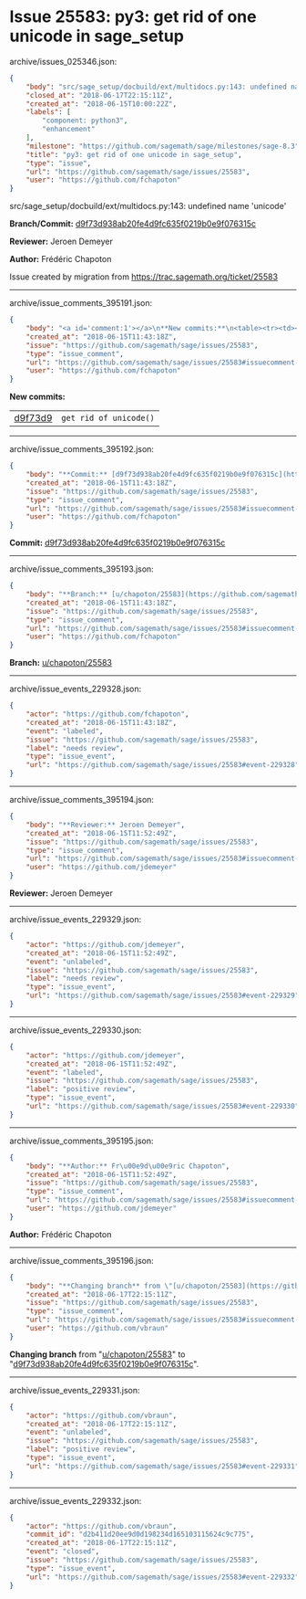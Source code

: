 # Issue 25583: py3: get rid of one unicode in sage_setup

archive/issues_025346.json:
```json
{
    "body": "src/sage_setup/docbuild/ext/multidocs.py:143: undefined name 'unicode'\n\n\n**Branch/Commit:** [d9f73d938ab20fe4d9fc635f0219b0e9f076315c](https://github.com/sagemath/sagetrac-mirror/commit/d9f73d938ab20fe4d9fc635f0219b0e9f076315c)\n\n**Reviewer:** Jeroen Demeyer\n\n**Author:** Fr\u00e9d\u00e9ric Chapoton\n\nIssue created by migration from https://trac.sagemath.org/ticket/25583\n\n",
    "closed_at": "2018-06-17T22:15:11Z",
    "created_at": "2018-06-15T10:00:22Z",
    "labels": [
        "component: python3",
        "enhancement"
    ],
    "milestone": "https://github.com/sagemath/sage/milestones/sage-8.3",
    "title": "py3: get rid of one unicode in sage_setup",
    "type": "issue",
    "url": "https://github.com/sagemath/sage/issues/25583",
    "user": "https://github.com/fchapoton"
}
```
src/sage_setup/docbuild/ext/multidocs.py:143: undefined name 'unicode'


**Branch/Commit:** [d9f73d938ab20fe4d9fc635f0219b0e9f076315c](https://github.com/sagemath/sagetrac-mirror/commit/d9f73d938ab20fe4d9fc635f0219b0e9f076315c)

**Reviewer:** Jeroen Demeyer

**Author:** Frédéric Chapoton

Issue created by migration from https://trac.sagemath.org/ticket/25583





---

archive/issue_comments_395191.json:
```json
{
    "body": "<a id='comment:1'></a>\n**New commits:**\n<table><tr><td><a href=\"https://github.com/sagemath/sagetrac-mirror/commit/d9f73d938ab20fe4d9fc635f0219b0e9f076315c\">d9f73d9</a></td><td><code>get rid of unicode()</code></td></tr></table>\n",
    "created_at": "2018-06-15T11:43:18Z",
    "issue": "https://github.com/sagemath/sage/issues/25583",
    "type": "issue_comment",
    "url": "https://github.com/sagemath/sage/issues/25583#issuecomment-395191",
    "user": "https://github.com/fchapoton"
}
```

<a id='comment:1'></a>
**New commits:**
<table><tr><td><a href="https://github.com/sagemath/sagetrac-mirror/commit/d9f73d938ab20fe4d9fc635f0219b0e9f076315c">d9f73d9</a></td><td><code>get rid of unicode()</code></td></tr></table>




---

archive/issue_comments_395192.json:
```json
{
    "body": "**Commit:** [d9f73d938ab20fe4d9fc635f0219b0e9f076315c](https://github.com/sagemath/sagetrac-mirror/commit/d9f73d938ab20fe4d9fc635f0219b0e9f076315c)",
    "created_at": "2018-06-15T11:43:18Z",
    "issue": "https://github.com/sagemath/sage/issues/25583",
    "type": "issue_comment",
    "url": "https://github.com/sagemath/sage/issues/25583#issuecomment-395192",
    "user": "https://github.com/fchapoton"
}
```

**Commit:** [d9f73d938ab20fe4d9fc635f0219b0e9f076315c](https://github.com/sagemath/sagetrac-mirror/commit/d9f73d938ab20fe4d9fc635f0219b0e9f076315c)



---

archive/issue_comments_395193.json:
```json
{
    "body": "**Branch:** [u/chapoton/25583](https://github.com/sagemath/sagetrac-mirror/tree/u/chapoton/25583)",
    "created_at": "2018-06-15T11:43:18Z",
    "issue": "https://github.com/sagemath/sage/issues/25583",
    "type": "issue_comment",
    "url": "https://github.com/sagemath/sage/issues/25583#issuecomment-395193",
    "user": "https://github.com/fchapoton"
}
```

**Branch:** [u/chapoton/25583](https://github.com/sagemath/sagetrac-mirror/tree/u/chapoton/25583)



---

archive/issue_events_229328.json:
```json
{
    "actor": "https://github.com/fchapoton",
    "created_at": "2018-06-15T11:43:18Z",
    "event": "labeled",
    "issue": "https://github.com/sagemath/sage/issues/25583",
    "label": "needs review",
    "type": "issue_event",
    "url": "https://github.com/sagemath/sage/issues/25583#event-229328"
}
```



---

archive/issue_comments_395194.json:
```json
{
    "body": "**Reviewer:** Jeroen Demeyer",
    "created_at": "2018-06-15T11:52:49Z",
    "issue": "https://github.com/sagemath/sage/issues/25583",
    "type": "issue_comment",
    "url": "https://github.com/sagemath/sage/issues/25583#issuecomment-395194",
    "user": "https://github.com/jdemeyer"
}
```

**Reviewer:** Jeroen Demeyer



---

archive/issue_events_229329.json:
```json
{
    "actor": "https://github.com/jdemeyer",
    "created_at": "2018-06-15T11:52:49Z",
    "event": "unlabeled",
    "issue": "https://github.com/sagemath/sage/issues/25583",
    "label": "needs review",
    "type": "issue_event",
    "url": "https://github.com/sagemath/sage/issues/25583#event-229329"
}
```



---

archive/issue_events_229330.json:
```json
{
    "actor": "https://github.com/jdemeyer",
    "created_at": "2018-06-15T11:52:49Z",
    "event": "labeled",
    "issue": "https://github.com/sagemath/sage/issues/25583",
    "label": "positive review",
    "type": "issue_event",
    "url": "https://github.com/sagemath/sage/issues/25583#event-229330"
}
```



---

archive/issue_comments_395195.json:
```json
{
    "body": "**Author:** Fr\u00e9d\u00e9ric Chapoton",
    "created_at": "2018-06-15T11:52:49Z",
    "issue": "https://github.com/sagemath/sage/issues/25583",
    "type": "issue_comment",
    "url": "https://github.com/sagemath/sage/issues/25583#issuecomment-395195",
    "user": "https://github.com/jdemeyer"
}
```

**Author:** Frédéric Chapoton



---

archive/issue_comments_395196.json:
```json
{
    "body": "**Changing branch** from \"[u/chapoton/25583](https://github.com/sagemath/sagetrac-mirror/tree/u/chapoton/25583)\" to \"[d9f73d938ab20fe4d9fc635f0219b0e9f076315c](https://github.com/sagemath/sagetrac-mirror/commit/d9f73d938ab20fe4d9fc635f0219b0e9f076315c)\".",
    "created_at": "2018-06-17T22:15:11Z",
    "issue": "https://github.com/sagemath/sage/issues/25583",
    "type": "issue_comment",
    "url": "https://github.com/sagemath/sage/issues/25583#issuecomment-395196",
    "user": "https://github.com/vbraun"
}
```

**Changing branch** from "[u/chapoton/25583](https://github.com/sagemath/sagetrac-mirror/tree/u/chapoton/25583)" to "[d9f73d938ab20fe4d9fc635f0219b0e9f076315c](https://github.com/sagemath/sagetrac-mirror/commit/d9f73d938ab20fe4d9fc635f0219b0e9f076315c)".



---

archive/issue_events_229331.json:
```json
{
    "actor": "https://github.com/vbraun",
    "created_at": "2018-06-17T22:15:11Z",
    "event": "unlabeled",
    "issue": "https://github.com/sagemath/sage/issues/25583",
    "label": "positive review",
    "type": "issue_event",
    "url": "https://github.com/sagemath/sage/issues/25583#event-229331"
}
```



---

archive/issue_events_229332.json:
```json
{
    "actor": "https://github.com/vbraun",
    "commit_id": "d2b411d20ee9d0d198234d165103115624c9c775",
    "created_at": "2018-06-17T22:15:11Z",
    "event": "closed",
    "issue": "https://github.com/sagemath/sage/issues/25583",
    "type": "issue_event",
    "url": "https://github.com/sagemath/sage/issues/25583#event-229332"
}
```
